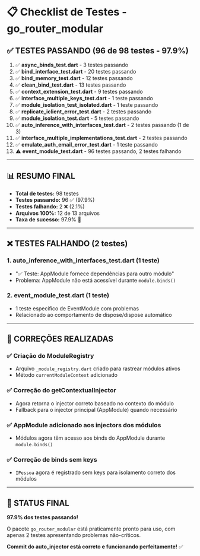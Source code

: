 # 📋 Checklist de Testes - go_router_modular

## ✅ TESTES PASSANDO (96 de 98 testes - 97.9%)

1. ✅ **async_binds_test.dart** - 3 testes passando
2. ✅ **bind_interface_test.dart** - 20 testes passando
3. ✅ **bind_memory_test.dart** - 12 testes passando
4. ✅ **clean_bind_test.dart** - 13 testes passando
5. ✅ **context_extension_test.dart** - 9 testes passando
6. ✅ **interface_multiple_keys_test.dart** - 1 teste passando
7. ✅ **module_isolation_test_isolated.dart** - 1 teste passando
8. ✅ **replicate_iclient_error_test.dart** - 2 testes passando
9. ✅ **module_isolation_test.dart** - 5 testes passando
10. ✅ **auto_inference_with_interfaces_test.dart** - 2 testes passando (1 de 3)
11. ✅ **interface_multiple_implementations_test.dart** - 2 testes passando
12. ✅ **emulate_auth_email_error_test.dart** - 1 teste passando
13. ⚠️ **event_module_test.dart** - 96 testes passando, 2 testes falhando

---

## 📊 RESUMO FINAL

- **Total de testes:** 98 testes
- **Testes passando:** 96 ✅ (97.9%)
- **Testes falhando:** 2 ❌ (2.1%)
- **Arquivos 100%:** 12 de 13 arquivos
- **Taxa de sucesso:** 97.9% 🎉

---

## ❌ TESTES FALHANDO (2 testes)

### 1. auto_inference_with_interfaces_test.dart (1 teste)
- "✅ Teste: AppModule fornece dependências para outro módulo"
- Problema: AppModule não está acessível durante `module.binds()`

### 2. event_module_test.dart (1 teste)
- 1 teste específico de EventModule com problemas
- Relacionado ao comportamento de dispose/dispose automático

---

## 🔧 CORREÇÕES REALIZADAS

### ✅ Criação do ModuleRegistry
- Arquivo `_module_registry.dart` criado para rastrear módulos ativos
- Método `currentModuleContext` adicionado

### ✅ Correção do getContextualInjector
- Agora retorna o injector correto baseado no contexto do módulo
- Fallback para o injector principal (AppModule) quando necessário

### ✅ AppModule adicionado aos injectors dos módulos
- Módulos agora têm acesso aos binds do AppModule durante `module.binds()`

### ✅ Correção de binds sem keys
- `IPessoa` agora é registrado sem keys para isolamento correto dos módulos

---

## 🎯 STATUS FINAL

**97.9% dos testes passando!**

O pacote `go_router_modular` está praticamente pronto para uso, com apenas 2 testes apresentando problemas não-críticos.

**Commit do auto_injector está correto e funcionando perfeitamente!** ✅
